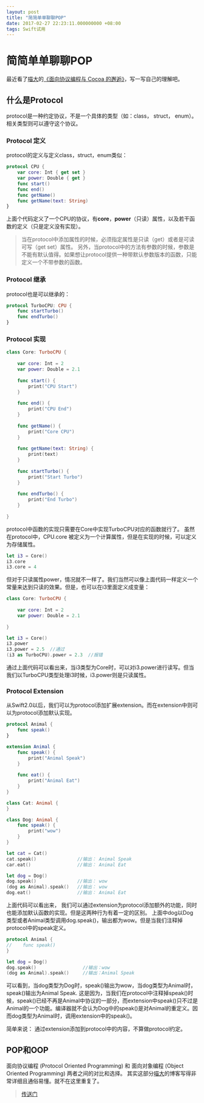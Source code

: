 ```yaml
---
layout: post
title: "简简单单聊聊POP"
date: 2017-02-27 22:23:11.000000000 +08:00
tags: Swift试用
---
```


# 简简单单聊聊POP

最近看了[喵大](https://onevcat.com)的[《面向协议编程与 Cocoa 的邂逅》](https://onevcat.com/2016/11/pop-cocoa-1/)，写一写自己的理解吧。

## 什么是Protocol
protocol是一种约定协议，不是一个具体的类型（如：class， struct， enum）。相关类型则可以遵守这个协议。
### Protocol 定义
protocol的定义与定义class，struct，enum类似：

```swift
protocol CPU {
    var core: Int { get set }
    var power: Double { get }
    func start()
    func end()
    func getName()
    func getName(text: String)
}
```
上面个代码定义了一个CPU的协议，有**core**，**power**（只读）属性，以及若干函数的定义（只是定义没有实现）。
> 当在protocol中添加属性的时候，必须指定属性是只读（get）或者是可读可写（get set）属性。
> 另外，当protocol中的方法有参数的时候，参数是不能有默认值得。如果想让protocol提供一种带默认参数版本的函数，只能定义一个不带参数的函数。


### Protocol 继承
protocol也是可以继承的：

```swift
protocol TurboCPU: CPU {
    func startTurbo()
    func endTurbo()
}
```

### Protocol 实现

```swift
class Core: TurboCPU {
    
    var core: Int = 2
    var power: Double = 2.1
    
    func start() {
        print("CPU Start")
    }
    
    func end() {
        print("CPU End")
    }
    
    func getName() {
        print("Core CPU")
    }
    
    func getName(text: String) {
        print(text)
    }
    
    func startTurbo() {
        print("Start Turbo")
    }
    
    func endTurbo() {
        print("End Turbo")
    }
    
}
```

protocol中函数的实现只需要在Core中实现TurboCPU对应的函数就行了。
虽然在protocol中，CPU.core 被定义为一个计算属性，但是在实现的时候，可以定义为存储属性。

```swift
let i3 = Core()
i3.core
i3.core = 4
```

但对于只读属性power，情况就不一样了。我们当然可以像上面代码一样定义一个常量来达到只读的效果。但是，也可以在i3里面定义成变量：

```swift
class Core: TurboCPU {
    
    var core: Int = 2
    var power: Double = 2.1
    
}

let i3 = Core()
i3.power 
i3.power = 2.5  //通过
(i3 as TurboCPU).power = 2.3  //报错
```
通过上面代码可以看出来，当i3类型为Core时，可以对i3.power进行读写。但当我们以TurboCPU类型处理i3时候，i3.power则是只读属性。

### Protocol Extension
从Swift2.0以后，我们可以为protocol添加扩展extension。而在extension中则可以为protocol添加默认实现。

```swift
protocol Animal {
    func speak()
}

extension Animal {
    func speak() {
        print("Animal Speak")
    }
    
    func eat() {
        print("Animal Eat")
    }
}

class Cat: Animal {
}

class Dog: Animal {
    func speak() {
        print("wow")
    }
}

let cat = Cat()
cat.speak()               //输出： Animal Speak
car.eat()                 //输出： Animal Eat

let dog = Dog()
dog.speak()               //输出： wow
(dog as Animal).speak()   //输出： wow
dog.eat()                 //输出： Animal Eat
```
上面代码可以看出来， 我们可以通过extension为protocol添加额外的功能，同时也能添加默认函数的实现。但是这两种行为有着一定的区别。
上面中dog以Dog类型或者Animal类型调用dog.speak()，输出都为wow。但是当我们注释掉protocol中的speak定义。

```swift
protocol Animal {
//    func speak()
}

let dog = Dog()
dog.speak()                 //输出：wow
(dog as Animal).speak()     //输出：Animal Speak

```
可以看到，当dog类型为Dog时，speak()输出为wow，当dog类型为Animal时，speak()输出为Animal Speak.
这是因为，当我们在protocol中注释掉speak()时候，speak()已经不再是Animal中协议的一部分，而extension中speak()只不过是Animal的一个功能。编译器就不会认为Dog中的speak()是对Animal的重定义。因而dog类型为Animal时，调用extension中的speak()。

简单来说： 通过extension添加到protocol中的内容，不算做protocol约定。

## POP和OOP
面向协议编程 (Protocol Oriented Programming) 和 面向对象编程 (Object Oriented Programming) 两者之间的对比和选择。
其实这部分[喵大](https://onevcat.com)的博客写得非常详细且通俗易懂。就不在这里重复了。
> [传送门](https://onevcat.com/2016/11/pop-cocoa-1/)



